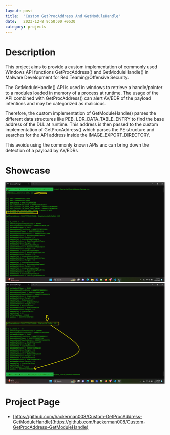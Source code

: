 ```yaml
---
layout: post
title:  "Custom GetProcAddress And GetModuleHandle"
date:   2023-12-8 9:50:00 +0530
category: projects
---
```


# **Description**

This project aims to provide a custom implementation of commonly used Windows API functions GetProcAddress() and GetModuleHandle() in Malware Development for Red Teaming/Offensive Security.

The GetModuleHandle() API is used in windows to retrieve a handle/pointer to a modules loaded in memory of a process at runtime. The usage of the API combined with GetProcAddress() can alert AV/EDR of the payload intentions and may be categorized as malicious.

Therefore, the custom implementation of GetModuleHandle() parses the different data structures like PEB, LDR_DATA_TABLE_ENTRY to find the base address of the DLL at runtime. This address is then passed to the custom implementation of GetProcAddress() which parses the PE structure and searches for the API address inside the IMAGE_EXPORT_DIRECTORY.

This avoids using the commonly known APIs anc can bring down the detection of a payload by AV/EDRs

# **Showcase**

![Image1](/files/images/Project-GetProcAddress/pic_GetDllBase.png)
![Image2](/files/images/Project-GetProcAddress/pic_GetProcAddress.png)


# **Project Page**
- [https://github.com/hackerman008/Custom-GetProcAddress-GetModuleHandle](https://github.com/hackerman008/Custom-GetProcAddress-GetModuleHandle)